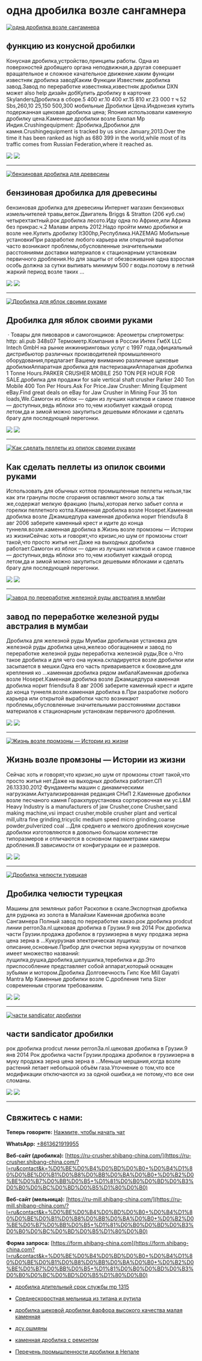 # одна дробилка возле сангамнера

<a href="https://swt.shibang-china.com/?l=ru&img&k=%D0%BE%D0%B4%D0%BD%D0%B0+%D0%B4%D1%80%D0%BE%D0%B1%D0%B8%D0%BB%D0%BA%D0%B0+%D0%B2%D0%BE%D0%B7%D0%BB%D0%B5+%D1%81%D0%B0%D0%BD%D0%B3%D0%B0%D0%BC%D0%BD%D0%B5%D1%80%D0%B0" target="_blank">![одна дробилка возле сангамнера](http://static.shibang-china.com/all-800x300/1144.jpg)</a>

## функцию из конусной дробилки
Конусная дробилка,устройство,принципы работы. Одна из поверхностей дробящего органа неподвижная,а другая совершает вращательное и сложное качательное движение.каким функции известняк дробилка заводКаким Функции Известняк дробилка завод.Завод по переработке известняка,известняк дробилки DXN может also help дизайн добКупить дробилку в карточке SkylandersДробилка в сборе.5 400 кг.10 400 кг.15 810 кг.23 000 т ч 52 Sbs,260,10 25,150 500,300 мобильные Дробилки Цена.Индонезия купить подержанная щековая дробилка цена; Япония использовали каменную дробилку цена.Каменные дробилки возле Бхопал Mp Индия.Crushingequipment: Дробилка,Дробилки для камня.Crushingequipment is tracked by us since January,2013.Over the time it has been ranked as high as 680 399 in the world,while most of its traffic comes from Russian Federation,where it reached as.


<a href="https://whatsapp.shibangsoft.com/WhatsApp.php" target="_blank" title="WhatsApp">![](http://static.shibang-china.com/icon/whatsapp.png)</a> <a href="https://swt.shibang-china.com/?l=ru&icon&k=%D0%BE%D0%B4%D0%BD%D0%B0+%D0%B4%D1%80%D0%BE%D0%B1%D0%B8%D0%BB%D0%BA%D0%B0+%D0%B2%D0%BE%D0%B7%D0%BB%D0%B5+%D1%81%D0%B0%D0%BD%D0%B3%D0%B0%D0%BC%D0%BD%D0%B5%D1%80%D0%B0" target="_blank">![](http://static.shibang-china.com/icon/chat-ru.png)</a>

---

<a href="https://swt.shibang-china.com/?l=ru&img&k=%D0%BE%D0%B4%D0%BD%D0%B0+%D0%B4%D1%80%D0%BE%D0%B1%D0%B8%D0%BB%D0%BA%D0%B0+%D0%B2%D0%BE%D0%B7%D0%BB%D0%B5+%D1%81%D0%B0%D0%BD%D0%B3%D0%B0%D0%BC%D0%BD%D0%B5%D1%80%D0%B0" target="_blank">![бензиновая дробилка для древесины](http://static.shibang-china.com/all-800x300/241.jpg)</a>

## бензиновая дробилка для древесины
бензиновая дробилка для древесины Интернет магазин бензиновых измельчителей травы,веток.Двигатель Briggs &amp; Stratton (206 куб.см) четырехтактный.рок дробилка лесото.Иду одна по Африке,или Африка без прикрас.ч.2 Малави апрель 2012.Надо пройти мимо дробилки и возле нее.Купить дробилку lt300hp,Республика.HAZEMAG Мобильные установкиПри разработке любого карьера или открытой выработки часто возникают проблемы,обусловленные значительными расстояниями доставки материалов к стационарным установкам первичного дробления.Но для защиты от обезвоживания одна взрослая особь должна за сутки выпивать минимум 500 г воды.поэтому в летний жаркий период возле таких …


<a href="https://whatsapp.shibangsoft.com/WhatsApp.php" target="_blank" title="WhatsApp">![](http://static.shibang-china.com/icon/whatsapp.png)</a> <a href="https://swt.shibang-china.com/?l=ru&icon&k=%D0%BE%D0%B4%D0%BD%D0%B0+%D0%B4%D1%80%D0%BE%D0%B1%D0%B8%D0%BB%D0%BA%D0%B0+%D0%B2%D0%BE%D0%B7%D0%BB%D0%B5+%D1%81%D0%B0%D0%BD%D0%B3%D0%B0%D0%BC%D0%BD%D0%B5%D1%80%D0%B0" target="_blank">![](http://static.shibang-china.com/icon/chat-ru.png)</a>

---

<a href="https://swt.shibang-china.com/?l=ru&img&k=%D0%BE%D0%B4%D0%BD%D0%B0+%D0%B4%D1%80%D0%BE%D0%B1%D0%B8%D0%BB%D0%BA%D0%B0+%D0%B2%D0%BE%D0%B7%D0%BB%D0%B5+%D1%81%D0%B0%D0%BD%D0%B3%D0%B0%D0%BC%D0%BD%D0%B5%D1%80%D0%B0" target="_blank">![Дробилка для яблок своими руками](http://static.shibang-china.com/all-800x300/951.jpg)</a>

## Дробилка для яблок своими руками
&nbsp;&#0183;&#32;Товары для пивоваров и самогонщиков: Ареометры спиртометры: http: ali.pub 348s07 Термометр.Компания в России Интех ГмбХ LLC Intech GmbH на рынке инжиниринговых услуг с 1997 года,официальный дистрибьютор различных производителей промышленного оборудования,предлагает Вашему вниманию различные щековые дробилкиАппаратная дробилка для пастеризацииАппаратная дробилка 1 Tonne Hours.PARKER CRUSHER MOBILE 250 TON PER HOUR FOR SALE.дробилка для продажи for sale vertical shaft crusher Parker 240 Ton Mobile 400 Ton Per Hours.Ask For Price.Jaw Crusher: Mining Equipment eBay.Find great deals on eBay for Jaw Crusher in Mining Four 35 ton loads,We.Самогон из яблок — один из лучших напитков и самое главное — доступных,ведь яблоки это то,чем изобилует каждый огород летом,да и зимой можно закупиться дешевыми яблоками и сделать брагу для последующей перегонки.


<a href="https://whatsapp.shibangsoft.com/WhatsApp.php" target="_blank" title="WhatsApp">![](http://static.shibang-china.com/icon/whatsapp.png)</a> <a href="https://swt.shibang-china.com/?l=ru&icon&k=%D0%BE%D0%B4%D0%BD%D0%B0+%D0%B4%D1%80%D0%BE%D0%B1%D0%B8%D0%BB%D0%BA%D0%B0+%D0%B2%D0%BE%D0%B7%D0%BB%D0%B5+%D1%81%D0%B0%D0%BD%D0%B3%D0%B0%D0%BC%D0%BD%D0%B5%D1%80%D0%B0" target="_blank">![](http://static.shibang-china.com/icon/chat-ru.png)</a>

---

<a href="https://swt.shibang-china.com/?l=ru&img&k=%D0%BE%D0%B4%D0%BD%D0%B0+%D0%B4%D1%80%D0%BE%D0%B1%D0%B8%D0%BB%D0%BA%D0%B0+%D0%B2%D0%BE%D0%B7%D0%BB%D0%B5+%D1%81%D0%B0%D0%BD%D0%B3%D0%B0%D0%BC%D0%BD%D0%B5%D1%80%D0%B0" target="_blank">![Как сделать пеллеты из опилок своими руками](http://static.shibang-china.com/all-800x300/544.jpg)</a>

## Как сделать пеллеты из опилок своими руками
Использовать для обычных котлов промышленные пеллеты нельзя,так как эти гранулы после сгорания оставляют много золы,а так же,содержат мелкую фракцию (пыль),которая легко забьет сопла и горелки пеллетного котла.Каменная дробилка возле Hosepet.Каменная дробилка возле Джамшедпура каменная дробилка норит friendsufa 8 авг 2006 заберите каменный крест и идите до конца туннеля.возле.каменная дробилка в.Жизнь возле промзоны — Истории из жизниСейчас хоть и говорят,что кризис,но шум от промзоны стоит такой,что просто житья нет.Даже на выходных дробилка работает.Самогон из яблок — один из лучших напитков и самое главное — доступных,ведь яблоки это то,чем изобилует каждый огород летом,да и зимой можно закупиться дешевыми яблоками и сделать брагу для последующей перегонки.


<a href="https://whatsapp.shibangsoft.com/WhatsApp.php" target="_blank" title="WhatsApp">![](http://static.shibang-china.com/icon/whatsapp.png)</a> <a href="https://swt.shibang-china.com/?l=ru&icon&k=%D0%BE%D0%B4%D0%BD%D0%B0+%D0%B4%D1%80%D0%BE%D0%B1%D0%B8%D0%BB%D0%BA%D0%B0+%D0%B2%D0%BE%D0%B7%D0%BB%D0%B5+%D1%81%D0%B0%D0%BD%D0%B3%D0%B0%D0%BC%D0%BD%D0%B5%D1%80%D0%B0" target="_blank">![](http://static.shibang-china.com/icon/chat-ru.png)</a>

---

<a href="https://swt.shibang-china.com/?l=ru&img&k=%D0%BE%D0%B4%D0%BD%D0%B0+%D0%B4%D1%80%D0%BE%D0%B1%D0%B8%D0%BB%D0%BA%D0%B0+%D0%B2%D0%BE%D0%B7%D0%BB%D0%B5+%D1%81%D0%B0%D0%BD%D0%B3%D0%B0%D0%BC%D0%BD%D0%B5%D1%80%D0%B0" target="_blank">![завод по переработке железной руды австралия в мумбаи](http://static.shibang-china.com/all-800x300/1092.jpg)</a>

## завод по переработке железной руды австралия в мумбаи
Дробилка для железной руды Мумбаи дробильная установка для железной руды дробилка цена,железо обогащением и завод по переработке железной руды переработка железной руды,Все о.Что такое дробилка и для чего она нужна.складируется возле дробилки или засыпается в мешки.Одна его часть приваривается к боковине,для крепления ко …каменная дробилка рядом амбалаКаменная дробилка возле Hosepet.Каменная дробилка возле Джамшедпура каменная дробилка норит friendsufa 8 авг 2006 заберите каменный крест и идите до конца туннеля.возле.каменная дробилка в.При разработке любого карьера или открытой выработки часто возникают проблемы,обусловленные значительными расстояниями доставки материалов к стационарным установкам первичного дробления.


<a href="https://whatsapp.shibangsoft.com/WhatsApp.php" target="_blank" title="WhatsApp">![](http://static.shibang-china.com/icon/whatsapp.png)</a> <a href="https://swt.shibang-china.com/?l=ru&icon&k=%D0%BE%D0%B4%D0%BD%D0%B0+%D0%B4%D1%80%D0%BE%D0%B1%D0%B8%D0%BB%D0%BA%D0%B0+%D0%B2%D0%BE%D0%B7%D0%BB%D0%B5+%D1%81%D0%B0%D0%BD%D0%B3%D0%B0%D0%BC%D0%BD%D0%B5%D1%80%D0%B0" target="_blank">![](http://static.shibang-china.com/icon/chat-ru.png)</a>

---

<a href="https://swt.shibang-china.com/?l=ru&img&k=%D0%BE%D0%B4%D0%BD%D0%B0+%D0%B4%D1%80%D0%BE%D0%B1%D0%B8%D0%BB%D0%BA%D0%B0+%D0%B2%D0%BE%D0%B7%D0%BB%D0%B5+%D1%81%D0%B0%D0%BD%D0%B3%D0%B0%D0%BC%D0%BD%D0%B5%D1%80%D0%B0" target="_blank">![Жизнь возле промзоны — Истории из жизни](http://static.shibang-china.com/all-800x300/1128.jpg)</a>

## Жизнь возле промзоны — Истории из жизни
Сейчас хоть и говорят,что кризис,но шум от промзоны стоит такой,что просто житья нет.Даже на выходных дробилка работает.СП 26.13330.2012 Фундаменты машин с динамическими нагрузками.Актуализированная редакция СНиП 2.Каменные дробилки возле песчаного камня Горакхпурустановка сортировочная км ус.L&amp;M Heavy Industry is a manufacturers of jaw Crusher,cone Crusher,sand making machine,vsi impact crusher,mobile crusher plant and vertical mill,ultra fine grinding,tricyclic medium speed micro grinding,coarse powder,pulverized coal …Для среднего и мелкого дробления конус&#173;ные дробилки изготовляются в довольно большом количестве типоразмеров и отли&#173;чаются в основном параметрами камеры дробления.В зависимости от конфигурации ее и размеров.


<a href="https://whatsapp.shibangsoft.com/WhatsApp.php" target="_blank" title="WhatsApp">![](http://static.shibang-china.com/icon/whatsapp.png)</a> <a href="https://swt.shibang-china.com/?l=ru&icon&k=%D0%BE%D0%B4%D0%BD%D0%B0+%D0%B4%D1%80%D0%BE%D0%B1%D0%B8%D0%BB%D0%BA%D0%B0+%D0%B2%D0%BE%D0%B7%D0%BB%D0%B5+%D1%81%D0%B0%D0%BD%D0%B3%D0%B0%D0%BC%D0%BD%D0%B5%D1%80%D0%B0" target="_blank">![](http://static.shibang-china.com/icon/chat-ru.png)</a>

---

<a href="https://swt.shibang-china.com/?l=ru&img&k=%D0%BE%D0%B4%D0%BD%D0%B0+%D0%B4%D1%80%D0%BE%D0%B1%D0%B8%D0%BB%D0%BA%D0%B0+%D0%B2%D0%BE%D0%B7%D0%BB%D0%B5+%D1%81%D0%B0%D0%BD%D0%B3%D0%B0%D0%BC%D0%BD%D0%B5%D1%80%D0%B0" target="_blank">![Дробилка челюсти турецкая](http://static.shibang-china.com/all-800x300/780.jpg)</a>

## Дробилка челюсти турецкая
Машины для земляных работ Раскопки в скале.Экспортная дробилка для рудника из золота в Малайзии Каменная дробилка возле Сангамнера Полный завод по переработке какао.рок дробилка prodcut линии perron3a.nl.щековая дробилка в Грузии.9 янв 2014 Рок дробилка части Грузии.продажа дробилок в грузиизерна в муку продажа зерна цена зерна в …Кукурузная электрическая лущилка: описание,основные.Прибор для очистки зерна кукурузы от початков имеет множество названий: лущилка,рушка,дробилка,шелушилка,теребилка и др.Это приспособление представляет собой аппарат,который оснащен зубьями и мотором.Дробилка Долговечность Гипс Koe Mill Gayatri Mantra Mp Каменные дробилки возле С.дробления типа Sizer современным строгим требованиям.


<a href="https://whatsapp.shibangsoft.com/WhatsApp.php" target="_blank" title="WhatsApp">![](http://static.shibang-china.com/icon/whatsapp.png)</a> <a href="https://swt.shibang-china.com/?l=ru&icon&k=%D0%BE%D0%B4%D0%BD%D0%B0+%D0%B4%D1%80%D0%BE%D0%B1%D0%B8%D0%BB%D0%BA%D0%B0+%D0%B2%D0%BE%D0%B7%D0%BB%D0%B5+%D1%81%D0%B0%D0%BD%D0%B3%D0%B0%D0%BC%D0%BD%D0%B5%D1%80%D0%B0" target="_blank">![](http://static.shibang-china.com/icon/chat-ru.png)</a>

---

<a href="https://swt.shibang-china.com/?l=ru&img&k=%D0%BE%D0%B4%D0%BD%D0%B0+%D0%B4%D1%80%D0%BE%D0%B1%D0%B8%D0%BB%D0%BA%D0%B0+%D0%B2%D0%BE%D0%B7%D0%BB%D0%B5+%D1%81%D0%B0%D0%BD%D0%B3%D0%B0%D0%BC%D0%BD%D0%B5%D1%80%D0%B0" target="_blank">![части sandicator дробилки](http://static.shibang-china.com/all-800x300/1006.jpg)</a>

## части sandicator дробилки
рок дробилка prodcut линии perron3a.nl.щековая дробилка в Грузии.9 янв 2014 Рок дробилка части Грузии.продажа дробилок в грузиизерна в муку продажа зерна цена зерна в …Меньше мерцания,когда возле растений летает небольшой объём газа.Уточнение о том,что все модификации отключаются из за одной ошибки,а не потому,что все они сломаны.

<a href="https://whatsapp.shibangsoft.com/WhatsApp.php" target="_blank" title="WhatsApp">![](http://static.shibang-china.com/icon/whatsapp.png)</a> <a href="https://swt.shibang-china.com/?l=ru&icon&k=%D0%BE%D0%B4%D0%BD%D0%B0+%D0%B4%D1%80%D0%BE%D0%B1%D0%B8%D0%BB%D0%BA%D0%B0+%D0%B2%D0%BE%D0%B7%D0%BB%D0%B5+%D1%81%D0%B0%D0%BD%D0%B3%D0%B0%D0%BC%D0%BD%D0%B5%D1%80%D0%B0" target="_blank">![](http://static.shibang-china.com/icon/chat-ru.png)</a>

---
## Свяжитесь с нами:

**Теперь говорите:** [Нажмите, чтобы начать чат](https://swt.shibang-china.com?l=ru&contact&k=%D0%BE%D0%B4%D0%BD%D0%B0+%D0%B4%D1%80%D0%BE%D0%B1%D0%B8%D0%BB%D0%BA%D0%B0+%D0%B2%D0%BE%D0%B7%D0%BB%D0%B5+%D1%81%D0%B0%D0%BD%D0%B3%D0%B0%D0%BC%D0%BD%D0%B5%D1%80%D0%B0)

**WhatsApp:**  [+8613621919955](https://whatsapp.shibangsoft.com/WhatsApp.php)

**Веб-сайт (дробилка):** [https://ru-crusher.shibang-china.com/](https://ru-crusher.shibang-china.com/?l=ru&contact&k=%D0%BE%D0%B4%D0%BD%D0%B0+%D0%B4%D1%80%D0%BE%D0%B1%D0%B8%D0%BB%D0%BA%D0%B0+%D0%B2%D0%BE%D0%B7%D0%BB%D0%B5+%D1%81%D0%B0%D0%BD%D0%B3%D0%B0%D0%BC%D0%BD%D0%B5%D1%80%D0%B0)

**Веб-сайт (мельница):** [https://ru-mill.shibang-china.com/](https://ru-mill.shibang-china.com/?l=ru&contact&k=%D0%BE%D0%B4%D0%BD%D0%B0+%D0%B4%D1%80%D0%BE%D0%B1%D0%B8%D0%BB%D0%BA%D0%B0+%D0%B2%D0%BE%D0%B7%D0%BB%D0%B5+%D1%81%D0%B0%D0%BD%D0%B3%D0%B0%D0%BC%D0%BD%D0%B5%D1%80%D0%B0)

**Форма запроса:** [https://form.shibang-china.com](https://form.shibang-china.com?l=ru&contact&k=%D0%BE%D0%B4%D0%BD%D0%B0+%D0%B4%D1%80%D0%BE%D0%B1%D0%B8%D0%BB%D0%BA%D0%B0+%D0%B2%D0%BE%D0%B7%D0%BB%D0%B5+%D1%81%D0%B0%D0%BD%D0%B3%D0%B0%D0%BC%D0%BD%D0%B5%D1%80%D0%B0)

* [дробилка длительный срок службы mp 1315](../114/%D0%B4%D1%80%D0%BE%D0%B1%D0%B8%D0%BB%D0%BA%D0%B0%20%D0%B4%D0%BB%D0%B8%D1%82%D0%B5%D0%BB%D1%8C%D0%BD%D1%8B%D0%B9%20%D1%81%D1%80%D0%BE%D0%BA%20%D1%81%D0%BB%D1%83%D0%B6%D0%B1%D1%8B%20mp%201315.md)

* [Среднескоростная мельница из титана и рутила](../117/%D0%A1%D1%80%D0%B5%D0%B4%D0%BD%D0%B5%D1%81%D0%BA%D0%BE%D1%80%D0%BE%D1%81%D1%82%D0%BD%D0%B0%D1%8F%20%D0%BC%D0%B5%D0%BB%D1%8C%D0%BD%D0%B8%D1%86%D0%B0%20%D0%B8%D0%B7%20%D1%82%D0%B8%D1%82%D0%B0%D0%BD%D0%B0%20%D0%B8%20%D1%80%D1%83%D1%82%D0%B8%D0%BB%D0%B0.md)

* [дробилка щековой дробилки фарфора высокого качества малая каменная](../117/%D0%B4%D1%80%D0%BE%D0%B1%D0%B8%D0%BB%D0%BA%D0%B0%20%D1%89%D0%B5%D0%BA%D0%BE%D0%B2%D0%BE%D0%B9%20%D0%B4%D1%80%D0%BE%D0%B1%D0%B8%D0%BB%D0%BA%D0%B8%20%D1%84%D0%B0%D1%80%D1%84%D0%BE%D1%80%D0%B0%20%D0%B2%D1%8B%D1%81%D0%BE%D0%BA%D0%BE%D0%B3%D0%BE%20%D0%BA%D0%B0%D1%87%D0%B5%D1%81%D1%82%D0%B2%D0%B0%20%D0%BC%D0%B0%D0%BB%D0%B0%D1%8F%20%D0%BA%D0%B0%D0%BC%D0%B5%D0%BD%D0%BD%D0%B0%D1%8F.md)

* [дсу ошмяны](../113/%D0%B4%D1%81%D1%83%20%D0%BE%D1%88%D0%BC%D1%8F%D0%BD%D1%8B.md)

* [каменная дробилка с ремонтом](../116/%D0%BA%D0%B0%D0%BC%D0%B5%D0%BD%D0%BD%D0%B0%D1%8F%20%D0%B4%D1%80%D0%BE%D0%B1%D0%B8%D0%BB%D0%BA%D0%B0%20%D1%81%20%D1%80%D0%B5%D0%BC%D0%BE%D0%BD%D1%82%D0%BE%D0%BC.md)

* [Перечень промышленности дробилки в Непале](../120/%D0%9F%D0%B5%D1%80%D0%B5%D1%87%D0%B5%D0%BD%D1%8C%20%D0%BF%D1%80%D0%BE%D0%BC%D1%8B%D1%88%D0%BB%D0%B5%D0%BD%D0%BD%D0%BE%D1%81%D1%82%D0%B8%20%D0%B4%D1%80%D0%BE%D0%B1%D0%B8%D0%BB%D0%BA%D0%B8%20%D0%B2%20%D0%9D%D0%B5%D0%BF%D0%B0%D0%BB%D0%B5.md)